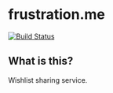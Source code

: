 
# frustration.me

[![Build Status](https://api.travis-ci.org/nakajijapan/frustrationme_app.png?branch=master)](http://travis-ci.org/nakajijapan/frustrationme_app)

## What is this?

Wishlist sharing service.

